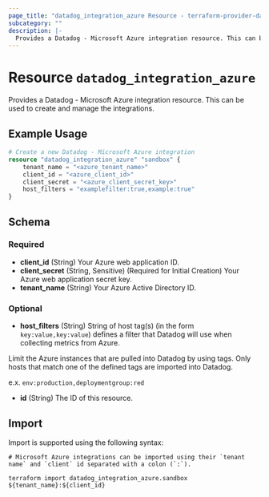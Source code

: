 ```yaml
---
page_title: "datadog_integration_azure Resource - terraform-provider-datadog"
subcategory: ""
description: |-
  Provides a Datadog - Microsoft Azure integration resource. This can be used to create and manage the integrations.
---
```


# Resource `datadog_integration_azure`

Provides a Datadog - Microsoft Azure integration resource. This can be used to create and manage the integrations.

## Example Usage

```terraform
# Create a new Datadog - Microsoft Azure integration
resource "datadog_integration_azure" "sandbox" {
    tenant_name = "<azure_tenant_name>"
    client_id = "<azure_client_id>"
    client_secret = "<azure_client_secret_key>"
    host_filters = "examplefilter:true,example:true"
}
```

## Schema

### Required

- **client_id** (String) Your Azure web application ID.
- **client_secret** (String, Sensitive) (Required for Initial Creation) Your Azure web application secret key.
- **tenant_name** (String) Your Azure Active Directory ID.

### Optional

- **host_filters** (String) String of host tag(s) (in the form `key:value,key:value`) defines a filter that Datadog will use when collecting metrics from Azure.

Limit the Azure instances that are pulled into Datadog by using tags. Only hosts that match one of the defined tags are imported into Datadog.

e.x. `env:production,deploymentgroup:red`
- **id** (String) The ID of this resource.

## Import

Import is supported using the following syntax:

```shell
# Microsoft Azure integrations can be imported using their `tenant name` and `client` id separated with a colon (`:`).

terraform import datadog_integration_azure.sandbox ${tenant_name}:${client_id}
```
